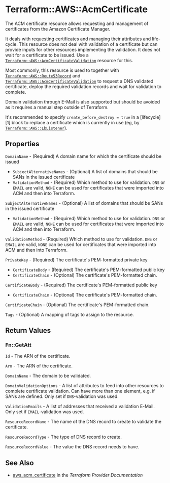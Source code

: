 # Terraform::AWS::AcmCertificate

The ACM certificate resource allows requesting and management of certificates
from the Amazon Certificate Manager.

It deals with requesting certificates and managing their attributes and life-cycle.
This resource does not deal with validation of a certificate but can provide inputs
for other resources implementing the validation. It does not wait for a certificate to be issued.
Use a [`Terraform::AWS::AcmCertificateValidation`](acm_certificate_validation.html) resource for this.

Most commonly, this resource is used to together with [`Terraform::AWS::Route53Record`](route53_record.html) and
[`Terraform::AWS::AcmCertificateValidation`](acm_certificate_validation.html) to request a DNS validated certificate,
deploy the required validation records and wait for validation to complete.

Domain validation through E-Mail is also supported but should be avoided as it requires a manual step outside
of Terraform.

It's recommended to specify `create_before_destroy = true` in a [lifecycle][1] block to replace a certificate
which is currently in use (eg, by [`Terraform::AWS::LbListener`](lb_listener.html)).

## Properties

`DomainName` - (Required) A domain name for which the certificate should be issued
* `SubjectAlternativeNames` - (Optional) A list of domains that should be SANs in the issued certificate
* `ValidationMethod` - (Required) Which method to use for validation. `DNS` or `EMAIL` are valid, `NONE` can be used for certificates that were imported into ACM and then into Terraform.

`SubjectAlternativeNames` - (Optional) A list of domains that should be SANs in the issued certificate
* `ValidationMethod` - (Required) Which method to use for validation. `DNS` or `EMAIL` are valid, `NONE` can be used for certificates that were imported into ACM and then into Terraform.

`ValidationMethod` - (Required) Which method to use for validation. `DNS` or `EMAIL` are valid, `NONE` can be used for certificates that were imported into ACM and then into Terraform.

`PrivateKey` - (Required) The certificate's PEM-formatted private key
* `CertificateBody` - (Required) The certificate's PEM-formatted public key
* `CertificateChain` - (Optional) The certificate's PEM-formatted chain.

`CertificateBody` - (Required) The certificate's PEM-formatted public key
* `CertificateChain` - (Optional) The certificate's PEM-formatted chain.

`CertificateChain` - (Optional) The certificate's PEM-formatted chain.

`Tags` - (Optional) A mapping of tags to assign to the resource.


## Return Values

### Fn::GetAtt

`Id` - The ARN of the certificate.

`Arn` - The ARN of the certificate.

`DomainName` - The domain to be validated.

`DomainValidationOptions` - A list of attributes to feed into other resources to complete certificate validation. Can have more than one element, e.g. if SANs are defined. Only set if `DNS`-validation was used.

`ValidationEmails` - A list of addresses that received a validation E-Mail. Only set if `EMAIL`-validation was used.

`ResourceRecordName` - The name of the DNS record to create to validate the certificate.

`ResourceRecordType` - The type of DNS record to create.

`ResourceRecordValue` - The value the DNS record needs to have.

## See Also

* [aws_acm_certificate](https://www.terraform.io/docs/providers/aws/r/acm_certificate.html) in the _Terraform Provider Documentation_